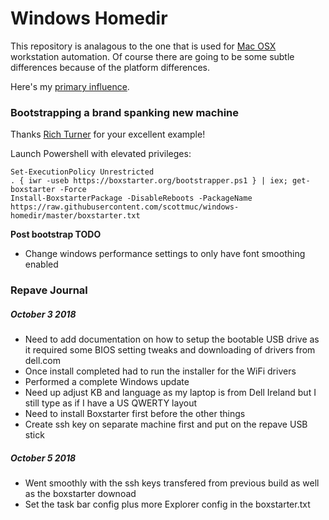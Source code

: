 # Windows Homedir

This repository is analagous to the one that is used for [Mac OSX][osx-homedir] workstation
automation. Of course there are going to be some subtle differences because of the platform
differences.

Here's my [primary influence][primary-influence].

[primary-influence]: http://forum.notebookreview.com/threads/guide-clean-install-windows-10-after-m-2-nvme-ssd-upgrade.787420/

### Bootstrapping a brand spanking new machine

Thanks [Rich Turner][rich-turner-boxstarter] for your excellent example!

[rich-turner-boxstarter]: https://gist.github.com/bitcrazed/c788f9dcf1d630340a19

Launch Powershell with elevated privileges:

```
Set-ExecutionPolicy Unrestricted
. { iwr -useb https://boxstarter.org/bootstrapper.ps1 } | iex; get-boxstarter -Force
Install-BoxstarterPackage -DisableReboots -PackageName https://raw.githubusercontent.com/scottmuc/windows-homedir/master/boxstarter.txt
```

**Post bootstrap TODO**

* Change windows performance settings to only have font smoothing enabled

[osx-homedir]: https://github.com/scottmuc/osx-homedir

### Repave Journal

##### October 3 2018

* Need to add documentation on how to setup the bootable USB drive as it required some BIOS
  setting tweaks and downloading of drivers from dell.com
* Once install completed had to run the installer for the WiFi drivers
* Performed a complete Windows update
* Need up adjust KB and language as my laptop is from Dell Ireland but I still
  type as if I have a US QWERTY layout
* Need to install Boxstarter first before the other things
* Create ssh key on separate machine first and put on the repave USB stick

##### October 5 2018

* Went smoothly with the ssh keys transfered from previous build as well as the boxstarter downoad
* Set the task bar config plus more Explorer config in the boxstarter.txt
